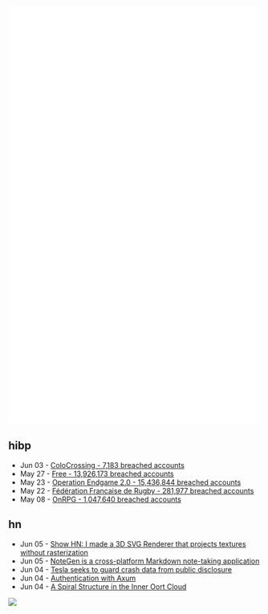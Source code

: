 ![Metrics](https://raw.githubusercontent.com/phixion/phixion/master/metrics.svg)

## hibp

<!--
for https://github.com/phixion/phixion/blob/main/.github/workflows/feeds.yml
-->
<!--START_SECTION:haveibeenpwnd-->
- Jun 03 - [ColoCrossing - 7,183 breached accounts](https://haveibeenpwned.com/Breach/ColoCrossing)
- May 27 - [Free - 13,926,173 breached accounts](https://haveibeenpwned.com/Breach/FreeMobile)
- May 23 - [Operation Endgame 2.0 - 15,436,844 breached accounts](https://haveibeenpwned.com/Breach/OperationEndgame2)
- May 22 - [Fédération Francaise de Rugby - 281,977 breached accounts](https://haveibeenpwned.com/Breach/FFR)
- May 08 - [OnRPG - 1,047,640 breached accounts](https://haveibeenpwned.com/Breach/OnRPG)
<!--END_SECTION:haveibeenpwnd-->

## hn

<!--
for https://github.com/phixion/phixion/blob/main/.github/workflows/feeds.yml
-->
<!--START_SECTION:hn-->
- Jun 05 - [Show HN: I made a 3D SVG Renderer that projects textures without rasterization](https://seve.blog/p/i-made-a-3d-svg-renderer-that-projects)
- Jun 05 - [NoteGen is a cross-platform Markdown note-taking application](https://github.com/codexu/note-gen)
- Jun 04 - [Tesla seeks to guard crash data from public disclosure](https://www.reuters.com/legal/government/musks-tesla-seeks-guard-crash-data-public-disclosure-2025-06-04/)
- Jun 04 - [Authentication with Axum](https://mattrighetti.com/2025/05/03/authentication-with-axum)
- Jun 04 - [A Spiral Structure in the Inner Oort Cloud](https://iopscience.iop.org/article/10.3847/1538-4357/adbf9b)
<!--END_SECTION:hn-->

<!--
for https://yhype.me
-->
![](https://hit.yhype.me/github/profile?user_id=13013670)
